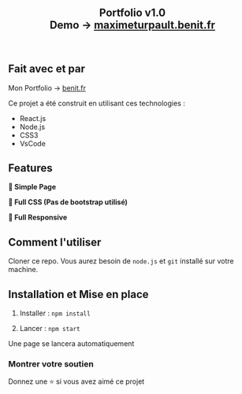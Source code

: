 <h2 align="center">
  Portfolio v1.0<br/>
  Demo -> <a href="https://maximeturpault.benit.fr/" target="_blank">maximeturpault.benit.fr</a>
</h2>
<br/>

## Fait avec et par

Mon Portfolio -> <a href="https://benit.fr/" target="_blank">benit.fr</a>

Ce projet a été construit en utilisant ces technologies :

- React.js
- Node.js
- CSS3
- VsCode

## Features

**📖 Simple Page**

**🎨 Full CSS (Pas de bootstrap utilisé)**

**📱 Full Responsive**

## Comment l'utiliser

Cloner ce repo. Vous aurez besoin de `node.js` et `git` installé sur votre machine.

## Installation et Mise en place

1. Installer : `npm install`

2. Lancer : `npm start`

Une page se lancera automatiquement

### Montrer votre soutien

Donnez une ⭐ si vous avez aimé ce projet

